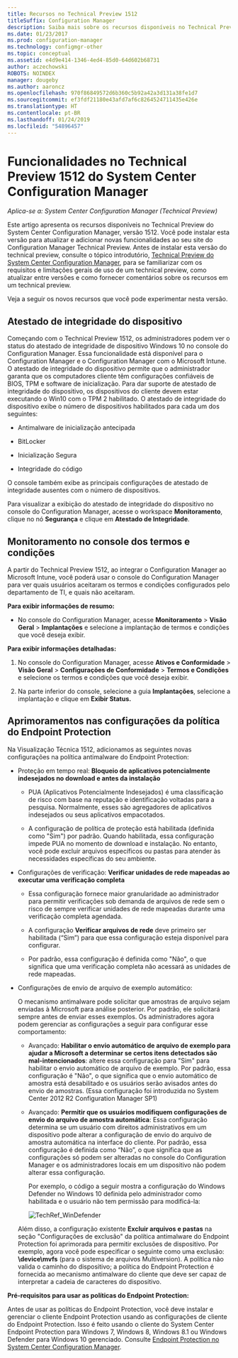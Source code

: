 ```yaml
---
title: Recursos no Technical Preview 1512
titleSuffix: Configuration Manager
description: Saiba mais sobre os recursos disponíveis no Technical Preview do System Center Configuration Manager, versão 1512.
ms.date: 01/23/2017
ms.prod: configuration-manager
ms.technology: configmgr-other
ms.topic: conceptual
ms.assetid: e4d9e414-1346-4ed4-85d0-64d602b68731
author: aczechowski
ROBOTS: NOINDEX
manager: dougeby
ms.author: aaroncz
ms.openlocfilehash: 970f86849572d6b360c5b92a42a3d131a38fe1d7
ms.sourcegitcommit: ef3fdf21180e43afd7af6c8264524711435e426e
ms.translationtype: HT
ms.contentlocale: pt-BR
ms.lasthandoff: 01/24/2019
ms.locfileid: "54896457"
---
```

# <a name="capabilities-in-technical-preview-1512-for-system-center-configuration-manager"></a>Funcionalidades no Technical Preview 1512 do System Center Configuration Manager

*Aplica-se a: System Center Configuration Manager (Technical Preview)*

Este artigo apresenta os recursos disponíveis no Technical Preview do System Center Configuration Manager, versão 1512. Você pode instalar esta versão para atualizar e adicionar novas funcionalidades ao seu site do Configuration Manager Technical Preview. Antes de instalar esta versão do technical preview, consulte o tópico introdutório, [Technical Preview do System Center Configuration Manager](technical-preview.md), para se familiarizar com os requisitos e limitações gerais de uso de um technical preview, como atualizar entre versões e como fornecer comentários sobre os recursos em um technical preview.  

 Veja a seguir os novos recursos que você pode experimentar nesta versão.  

##  <a name="bkmk_devicehealth"></a> Atestado de integridade do dispositivo  
 Começando com o Technical Preview 1512, os administradores podem ver o status do atestado de integridade de dispositivo Windows 10 no console do Configuration Manager.  Essa funcionalidade está disponível para o Configuration Manager e o Configuration Manager com o Microsoft Intune. O atestado de integridade do dispositivo permite que o administrador garanta que os computadores cliente têm configurações confiáveis de BIOS, TPM e software de inicialização. Para dar suporte de atestado de integridade do dispositivo, os dispositivos do cliente devem estar executando o Win10 com o TPM 2 habilitado. O atestado de integridade do dispositivo exibe o número de dispositivos habilitados para cada um dos seguintes:  

-   Antimalware de inicialização antecipada  

-   BitLocker  

-   Inicialização Segura  

-   Integridade do código  

O console também exibe as principais configurações de atestado de integridade ausentes com o número de dispositivos.  

Para visualizar a exibição do atestado de integridade do dispositivo no console do Configuration Manager, acesse o workspace **Monitoramento**, clique no nó **Segurança** e clique em **Atestado de Integridade**.  

##  <a name="bkmk_viewterms"></a> Monitoramento no console dos termos e condições  
A partir do Technical Preview 1512, ao integrar o Configuration Manager ao Microsoft Intune, você poderá usar o console do Configuration Manager para ver quais usuários aceitaram os termos e condições configurados pelo departamento de TI, e quais não aceitaram.  

**Para exibir informações de resumo:**  

-   No console do Configuration Manager, acesse **Monitoramento** > **Visão Geral** > **Implantações** e selecione a implantação de termos e condições que você deseja exibir.  

**Para exibir informações detalhadas:**  

1.  No console do Configuration Manager, acesse **Ativos e Conformidade** > **Visão Geral** > **Configurações de Conformidade** > **Termos e Condições** e selecione os termos e condições que você deseja exibir.  

2.  Na parte inferior do console, selecione a guia **Implantações**, selecione a implantação e clique em **Exibir Status.**  

##  <a name="bkmk_EPpolicy"></a> Aprimoramentos nas configurações da política do Endpoint Protection  
Na Visualização Técnica 1512, adicionamos as seguintes novas configurações na política antimalware do Endpoint Protection:  

-   Proteção em tempo real: **Bloqueio de aplicativos potencialmente indesejados no download e antes da instalação**  

    -   PUA (Aplicativos Potencialmente Indesejados) é uma classificação de risco com base na reputação e identificação voltadas para a pesquisa. Normalmente, esses são agregadores de aplicativos indesejados ou seus aplicativos empacotados.  

    -   A configuração de política de proteção está habilitada (definida como "Sim") por padrão. Quando habilitada, essa configuração impede PUA no momento de download e instalação. No entanto, você pode excluir arquivos específicos ou pastas para atender às necessidades específicas do seu ambiente.  

-   Configurações de verificação: **Verificar unidades de rede mapeadas ao executar uma verificação completa**  

    -   Essa configuração fornece maior granularidade ao administrador para permitir verificações sob demanda de arquivos de rede sem o risco de sempre verificar unidades de rede mapeadas durante uma verificação completa agendada.  

    -   A configuração **Verificar arquivos de rede** deve primeiro ser habilitada (“Sim”) para que essa configuração esteja disponível para configurar.  

    -   Por padrão, essa configuração é definida como "Não", o que significa que uma verificação completa não acessará as unidades de rede mapeadas.  

-   Configurações de envio de arquivo de exemplo automático:  

     O mecanismo antimalware pode solicitar que amostras de arquivo sejam enviadas à Microsoft para análise posterior. Por padrão, ele solicitará sempre antes de enviar esses exemplos. Os administradores agora podem gerenciar as configurações a seguir para configurar esse comportamento:  

    -   Avançado: **Habilitar o envio automático de arquivo de exemplo para ajudar a Microsoft a determinar se certos itens detectados são mal-intencionados**:  altere essa configuração para "Sim" para habilitar o envio automático de arquivo de exemplo. Por padrão, essa configuração é "Não", o que significa que o envio automático de amostra está desabilitado e os usuários serão avisados antes do envio de amostras.   (Essa configuração foi introduzida no System Center 2012 R2 Configuration Manager SP1)  

    -   Avançado: **Permitir que os usuários modifiquem configurações de envio do arquivo de amostra automática**: Essa configuração determina se um usuário com direitos administrativos em um dispositivo pode alterar a configuração de envio do arquivo de amostra automática na interface do cliente. Por padrão, essa configuração é definida como “Não”, o que significa que as configurações só podem ser alteradas no console do Configuration Manager e os administradores locais em um dispositivo não podem alterar essa configuração.  

         Por exemplo, o código a seguir mostra a configuração do Windows Defender no Windows 10 definida pelo administrador como habilitada e o usuário não tem permissão para modificá-la:  

         ![TechRef&#95;WinDefender](../../core/get-started/media/TechRef_WinDefender.png "TechRef_WinDefender")  

    Além disso, a configuração existente **Excluir arquivos e pastas** na seção "Configurações de exclusão" da política antimalware do Endpoint Protection foi aprimorada para permitir exclusões de dispositivo. Por exemplo, agora você pode especificar o seguinte como uma exclusão: **\device\mvfs** (para o sistema de arquivos Multiversion). A política não valida o caminho do dispositivo; a política do Endpoint Protection é fornecida ao mecanismo antimalware do cliente que deve ser capaz de interpretar a cadeia de caracteres do dispositivo.  

**Pré-requisitos para usar as políticas do Endpoint Protection:**  

Antes de usar as políticas do Endpoint Protection, você deve instalar e gerenciar o cliente Endpoint Protection usando as configurações de cliente do Endpoint Protection. Isso é feito usando o cliente do System Center Endpoint Protection para Windows 7, Windows 8, Windows 8.1 ou Windows Defender para Windows 10 gerenciado. Consulte [Endpoint Protection no System Center Configuration Manager](../../protect/deploy-use/endpoint-protection.md).  
